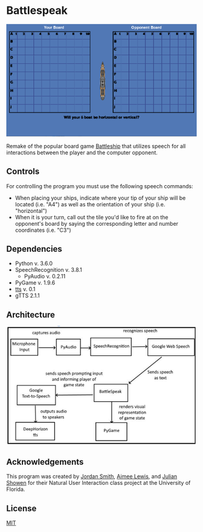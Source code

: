 # Battlespeak
[![](https://github.com/jordansmithsgames/jordansmithsgames/blob/main/readmes/battlespeak/battleboard.png)](https://www.youtube.com/embed/awVEcbdd7Bg)

Remake of the popular board game [Battleship](https://en.wikipedia.org/wiki/Battleship_(game)) that utilizes speech for all interactions between the player and the computer opponent.

## Controls
For controlling the program you must use the following speech commands:
- When placing your ships, indicate where your tip of your ship will be located (i.e. "A4") as well as the orientation of your ship (i.e. "horizontal")
- When it is your turn, call out the tile you'd like to fire at on the opponent's board by saying the corresponding letter and number coordinates (i.e. "C3")

## Dependencies
- Python v. 3.6.0
- SpeechRecognition v. 3.8.1
  - PyAudio v. 0.2.11
- PyGame v. 1.9.6
- [tts](https://github.com/DeepHorizons/tts) v. 0.1
- gTTS 2.1.1

## Architecture
![](https://github.com/jordansmithsgames/jordansmithsgames/blob/main/readmes/battlespeak/diagram.png)

## Acknowledgements
This program was created by [Jordan Smith](https://github.com/Linkraft), [Aimee Lewis](https://github.com/lewisaimeeg), and [Julian Showen](https://github.com/frardvark) for their Natural User Interaction class project at the University of Florida.

## License
[MIT](https://choosealicense.com/licenses/mit/)
